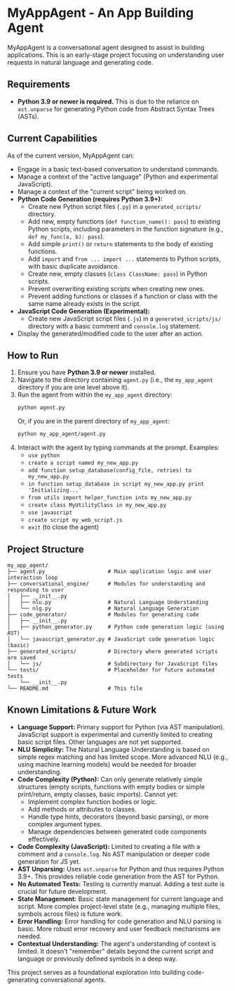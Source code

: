 # MyAppAgent - An App Building Agent

MyAppAgent is a conversational agent designed to assist in building applications.
This is an early-stage project focusing on understanding user requests in natural
language and generating code.

## Requirements

*   **Python 3.9 or newer is required.** This is due to the reliance on `ast.unparse` for generating Python code from Abstract Syntax Trees (ASTs).

## Current Capabilities

As of the current version, MyAppAgent can:

*   Engage in a basic text-based conversation to understand commands.
*   Manage a context of the "active language" (Python and experimental JavaScript).
*   Manage a context of the "current script" being worked on.
*   **Python Code Generation (requires Python 3.9+):**
    *   Create new Python script files (`.py`) in a `generated_scripts/` directory.
    *   Add new, empty functions (`def function_name(): pass`) to existing Python scripts, including parameters in the function signature (e.g., `def my_func(a, b): pass`).
    *   Add simple `print()` or `return` statements to the body of existing functions.
    *   Add `import` and `from ... import ...` statements to Python scripts, with basic duplicate avoidance.
    *   Create new, empty classes (`class ClassName: pass`) in Python scripts.
    *   Prevent overwriting existing scripts when creating new ones.
    *   Prevent adding functions or classes if a function or class with the same name already exists in the script.
*   **JavaScript Code Generation (Experimental):**
    *   Create new JavaScript script files (`.js`) in a `generated_scripts/js/` directory with a basic comment and `console.log` statement.
*   Display the generated/modified code to the user after an action.

## How to Run

1.  Ensure you have **Python 3.9 or newer** installed.
2.  Navigate to the directory containing `agent.py` (i.e., the `my_app_agent` directory if you are one level above it).
3.  Run the agent from within the `my_app_agent` directory:
    ```bash
    python agent.py
    ```
    Or, if you are in the parent directory of `my_app_agent`:
    ```bash
    python my_app_agent/agent.py
    ```
4.  Interact with the agent by typing commands at the prompt. Examples:
    *   `use python`
    *   `create a script named my_new_app.py`
    *   `add function setup_database(config_file, retries) to my_new_app.py`
    *   `in function setup_database in script my_new_app.py print 'Initializing...'`
    *   `from utils import helper_function into my_new_app.py`
    *   `create class MyUtilityClass in my_new_app.py`
    *   `use javascript`
    *   `create script my_web_script.js`
    *   `exit` (to close the agent)

## Project Structure

```
my_app_agent/
├── agent.py                    # Main application logic and user interaction loop
├── conversational_engine/      # Modules for understanding and responding to user
│   ├── __init__.py
│   ├── nlu.py                  # Natural Language Understanding
│   └── nlg.py                  # Natural Language Generation
├── code_generator/             # Modules for generating code
│   ├── __init__.py
│   ├── python_generator.py     # Python code generation logic (using AST)
│   └── javascript_generator.py # JavaScript code generation logic (basic)
├── generated_scripts/          # Directory where generated scripts are saved
│   └── js/                     # Subdirectory for JavaScript files
└── tests/                      # Placeholder for future automated tests
    └── __init__.py
└── README.md                   # This file
```

## Known Limitations & Future Work

*   **Language Support:** Primary support for Python (via AST manipulation). JavaScript support is experimental and currently limited to creating basic script files. Other languages are not yet supported.
*   **NLU Simplicity:** The Natural Language Understanding is based on simple regex matching and has limited scope. More advanced NLU (e.g., using machine learning models) would be needed for broader understanding.
*   **Code Complexity (Python):** Can only generate relatively simple structures (empty scripts, functions with empty bodies or simple print/return, empty classes, basic imports). Cannot yet:
    *   Implement complex function bodies or logic.
    *   Add methods or attributes to classes.
    *   Handle type hints, decorators (beyond basic parsing), or more complex argument types.
    *   Manage dependencies between generated code components effectively.
*   **Code Complexity (JavaScript):** Limited to creating a file with a comment and a `console.log`. No AST manipulation or deeper code generation for JS yet.
*   **AST Unparsing:** Uses `ast.unparse` for Python and thus requires Python 3.9+. This provides reliable code generation from the AST for Python.
*   **No Automated Tests:** Testing is currently manual. Adding a test suite is crucial for future development.
*   **State Management:** Basic state management for current language and script. More complex project-level state (e.g., managing multiple files, symbols across files) is future work.
*   **Error Handling:** Error handling for code generation and NLU parsing is basic. More robust error recovery and user feedback mechanisms are needed.
*   **Contextual Understanding:** The agent's understanding of context is limited. It doesn't "remember" details beyond the current script and language or previously defined symbols in a deep way.

This project serves as a foundational exploration into building code-generating conversational agents.
```
